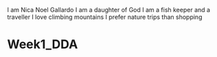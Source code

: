 I am Nica Noel Gallardo
I am a daughter of God
I am a fish keeper and a traveller
I love climbing mountains
I prefer  nature trips than shopping
# Week1_DDA
